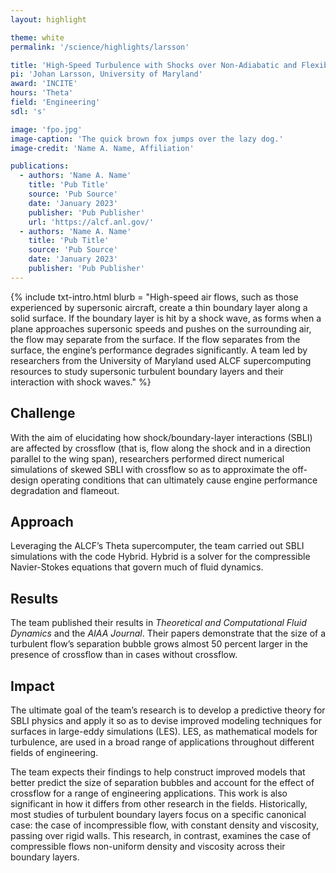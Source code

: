 ```yaml
---
layout: highlight

theme: white
permalink: '/science/highlights/larsson'

title: 'High-Speed Turbulence with Shocks over Non-Adiabatic and Flexible Walls'
pi: 'Johan Larsson, University of Maryland'
award: 'INCITE'
hours: 'Theta'
field: 'Engineering'
sdl: 's'

image: 'fpo.jpg' 
image-caption: 'The quick brown fox jumps over the lazy dog.'
image-credit: 'Name A. Name, Affiliation'

publications:
  - authors: 'Name A. Name'
    title: 'Pub Title'
    source: 'Pub Source'
    date: 'January 2023'
    publisher: 'Pub Publisher'
    url: 'https://alcf.anl.gov/'
  - authors: 'Name A. Name'
    title: 'Pub Title'
    source: 'Pub Source'
    date: 'January 2023'
    publisher: 'Pub Publisher'
---
```




{% include txt-intro.html 
    blurb = "High-speed air flows, such as those experienced by supersonic aircraft, create a thin boundary layer along a solid surface. If the boundary layer is hit by a shock wave, as forms when a plane approaches supersonic speeds and pushes on the surrounding air, the flow may separate from the surface. If the flow separates from the surface, the engine’s performance degrades significantly. A team led by researchers from the University of Maryland used ALCF supercomputing resources to study supersonic turbulent boundary layers and their interaction with shock waves."
%}



## Challenge

With the aim of elucidating how shock/boundary-layer interactions (SBLI) are affected by crossflow (that is, flow along the shock and in a direction parallel to the wing span), researchers performed direct numerical simulations of skewed SBLI with crossflow so as to approximate the off-design operating conditions that can ultimately cause engine performance degradation and flameout. 



## Approach

Leveraging the ALCF’s Theta supercomputer, the team carried out SBLI simulations with the code Hybrid. Hybrid is a solver for the compressible Navier-Stokes equations that govern much of fluid dynamics. 



## Results

The team published their results in *Theoretical and Computational Fluid Dynamics* and the *AIAA Journal*. Their papers demonstrate that the size of a turbulent flow’s separation bubble grows almost 50 percent larger in the presence of crossflow than in cases without crossflow.



## Impact

The ultimate goal of the team’s research is to develop a predictive theory for SBLI physics and apply it so as to devise improved modeling techniques for surfaces in large-eddy simulations (LES). LES, as mathematical models for turbulence, are used in a broad range of applications throughout different fields of engineering.

The team expects their findings to help construct improved models that better predict the size of separation bubbles and account for the effect of crossflow for a range of engineering applications. This work is also significant in how it differs from other research in the fields. Historically, most studies of turbulent boundary layers focus on a specific canonical case: the case of incompressible flow, with constant density and viscosity, passing over rigid walls. This research, in contrast, examines the case of compressible flows non-uniform density and viscosity across their boundary layers.
